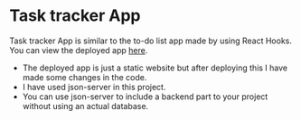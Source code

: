 # Task tracker App
Task tracker App is similar to the to-do list app made by using React Hooks.
You can view the deployed app [here](https://mk-task-tracker.netlify.app/).

* The deployed app is just a static website but after deploying this I have made some changes in the code.
* I have used json-server in this project.
* You can use json-server to include a backend part to your project without using an actual database.